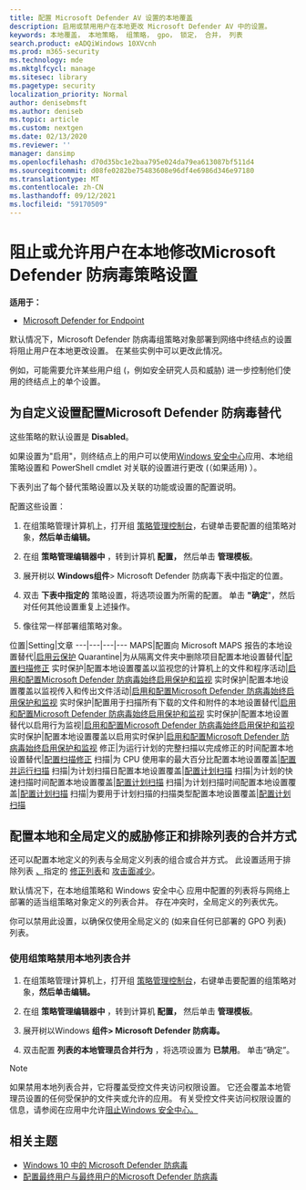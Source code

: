 ```yaml
---
title: 配置 Microsoft Defender AV 设置的本地覆盖
description: 启用或禁用用户在本地更改 Microsoft Defender AV 中的设置。
keywords: 本地覆盖， 本地策略， 组策略， gpo， 锁定， 合并， 列表
search.product: eADQiWindows 10XVcnh
ms.prod: m365-security
ms.technology: mde
ms.mktglfcycl: manage
ms.sitesec: library
ms.pagetype: security
localization_priority: Normal
author: denisebmsft
ms.author: deniseb
ms.topic: article
ms.custom: nextgen
ms.date: 02/13/2020
ms.reviewer: ''
manager: dansimp
ms.openlocfilehash: d70d35bc1e2baa795e024da79ea613087bf511d4
ms.sourcegitcommit: d08fe0282be75483608e96df4e6986d346e97180
ms.translationtype: MT
ms.contentlocale: zh-CN
ms.lasthandoff: 09/12/2021
ms.locfileid: "59170509"
---
```

# <a name="prevent-or-allow-users-to-locally-modify-microsoft-defender-antivirus-policy-settings"></a>阻止或允许用户在本地修改Microsoft Defender 防病毒策略设置


**适用于：**

- [Microsoft Defender for Endpoint](/microsoft-365/security/defender-endpoint/)

默认情况下，Microsoft Defender 防病毒组策略对象部署到网络中终结点的设置将阻止用户在本地更改设置。 在某些实例中可以更改此情况。

例如，可能需要允许某些用户组 (，例如安全研究人员和威胁) 进一步控制他们使用的终结点上的单个设置。

## <a name="configure-local-overrides-for-microsoft-defender-antivirus-settings"></a>为自定义设置配置Microsoft Defender 防病毒替代

这些策略的默认设置是 **Disabled**。

如果设置为"启用"，则终结点上的用户可以使用[Windows 安全中心](microsoft-defender-security-center-antivirus.md)应用、本地组策略设置和 PowerShell cmdlet 对关联的设置进行更改 (（如果适用) ）。 

下表列出了每个替代策略设置以及关联的功能或设置的配置说明。

配置这些设置：

1. 在组策略管理计算机上，打开组 [策略管理控制台](/previous-versions/windows/it-pro/windows-server-2008-R2-and-2008/cc731212(v=ws.11))，右键单击要配置的组策略对象，**然后单击编辑。**

2. 在组 **策略管理编辑器中** ，转到计算机 **配置，** 然后单击 **管理模板**。

3. 展开树以 **Windows组件**> Microsoft Defender 防病毒下表中指定的位置。 

4. 双击 **下表中指定的** 策略设置，将选项设置为所需的配置。 单击 **"确定**"，然后对任何其他设置重复上述操作。

5. 像往常一样部署组策略对象。

位置|Setting|文章
---|---|---|---
MAPS|配置向 Microsoft MAPS 报告的本地设置替代|[启用云保护](enable-cloud-protection-microsoft-defender-antivirus.md)
Quarantine|为从隔离文件夹中删除项目配置本地设置替代|[配置扫描修正](configure-remediation-microsoft-defender-antivirus.md)
实时保护|配置本地设置覆盖以监视您的计算机上的文件和程序活动|[启用和配置Microsoft Defender 防病毒始终启用保护和监视](configure-real-time-protection-microsoft-defender-antivirus.md)
实时保护|配置本地设置覆盖以监视传入和传出文件活动|[启用和配置Microsoft Defender 防病毒始终启用保护和监视](configure-real-time-protection-microsoft-defender-antivirus.md)
实时保护|配置用于扫描所有下载的文件和附件的本地设置替代|[启用和配置Microsoft Defender 防病毒始终启用保护和监视](configure-real-time-protection-microsoft-defender-antivirus.md)
实时保护|配置本地设置替代以启用行为监视|[启用和配置Microsoft Defender 防病毒始终启用保护和监视](configure-real-time-protection-microsoft-defender-antivirus.md)
实时保护|配置本地设置覆盖以启用实时保护|[启用和配置Microsoft Defender 防病毒始终启用保护和监视](configure-real-time-protection-microsoft-defender-antivirus.md)
修正|为运行计划的完整扫描以完成修正的时间配置本地设置替代|[配置扫描修正](configure-remediation-microsoft-defender-antivirus.md)
扫描|为 CPU 使用率的最大百分比配置本地设置覆盖|[配置并运行扫描](run-scan-microsoft-defender-antivirus.md)
扫描|为计划扫描日配置本地设置覆盖|[配置计划扫描](scheduled-catch-up-scans-microsoft-defender-antivirus.md)
扫描|为计划的快速扫描时间配置本地设置覆盖|[配置计划扫描](scheduled-catch-up-scans-microsoft-defender-antivirus.md)
扫描|为计划扫描时间配置本地设置覆盖|[配置计划扫描](scheduled-catch-up-scans-microsoft-defender-antivirus.md)
扫描|为要用于计划扫描的扫描类型配置本地设置覆盖|[配置计划扫描](scheduled-catch-up-scans-microsoft-defender-antivirus.md)

<a id="merge-lists"></a>

## <a name="configure-how-locally-and-globally-defined-threat-remediation-and-exclusions-lists-are-merged"></a>配置本地和全局定义的威胁修正和排除列表的合并方式

还可以配置本地定义的列表与全局定义列表的组合或合并方式。 此设置适用于排除列表 [、](configure-exclusions-microsoft-defender-antivirus.md)指定的 [修正列表](configure-remediation-microsoft-defender-antivirus.md)和 [攻击面减少](/windows/security/threat-protection/microsoft-defender-atp/attack-surface-reduction)。

默认情况下，在本地组策略和 Windows 安全中心 应用中配置的列表将与网络上部署的适当组策略对象定义的列表合并。 存在冲突时，全局定义的列表优先。

你可以禁用此设置，以确保仅使用全局定义的 (如来自任何已部署的 GPO 列表) 列表。

### <a name="use-group-policy-to-disable-local-list-merging"></a>使用组策略禁用本地列表合并

1. 在组策略管理计算机上，打开组 [策略管理控制台](/previous-versions/windows/it-pro/windows-server-2008-R2-and-2008/cc731212(v=ws.11))，右键单击要配置的组策略对象，**然后单击编辑。**

2. 在组 **策略管理编辑器中** ，转到计算机 **配置，** 然后单击 **管理模板**。

3. 展开树以Windows **组件> Microsoft Defender 防病毒。**

4. 双击配置 **列表的本地管理员合并行为** ，将选项设置为 **已禁用**。 单击“确定”。

> [!NOTE]
> 如果禁用本地列表合并，它将覆盖受控文件夹访问权限设置。 它还会覆盖本地管理员设置的任何受保护的文件夹或允许的应用。 有关受控文件夹访问权限设置的信息，请参阅在应用中允许[阻止Windows 安全中心。](https://support.microsoft.com/help/4046851/windows-10-allow-blocked-app-windows-security)

## <a name="related-topics"></a>相关主题

- [Windows 10 中的 Microsoft Defender 防病毒](microsoft-defender-antivirus-in-windows-10.md)
- [配置最终用户与最终用户的Microsoft Defender 防病毒](configure-end-user-interaction-microsoft-defender-antivirus.md)
